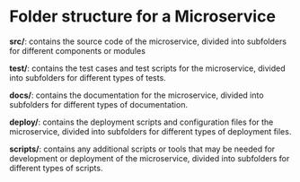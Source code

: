 # Folder structure for a Microservice
**src/**: contains the source code of the microservice, divided into subfolders for different components or modules

**test/**: contains the test cases and test scripts for the microservice, divided into subfolders for different types of tests.

**docs/**: contains the documentation for the microservice, divided into subfolders for different types of documentation.

**deploy/**: contains the deployment scripts and configuration files for the microservice, divided into subfolders for different types of deployment files.

**scripts/**: contains any additional scripts or tools that may be needed for development or deployment of the microservice, divided into subfolders for different types of scripts.

